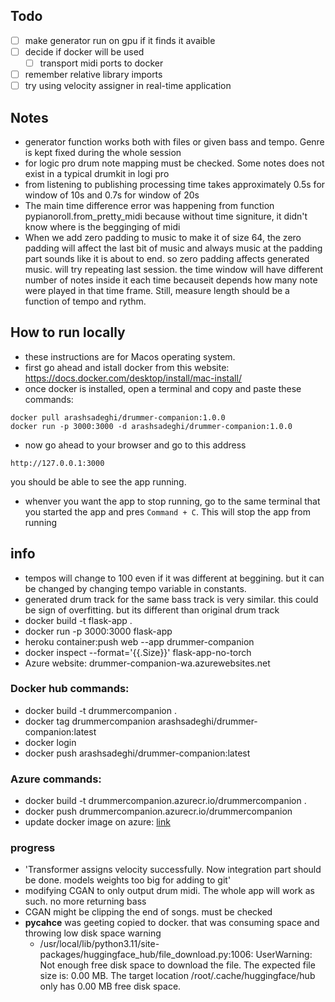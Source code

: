## Todo
- [ ] make generator run on gpu if it finds it avaible
- [ ] decide if docker will be used
    - [ ] transport midi ports to docker
- [ ] remember relative library imports
- [ ] try using velocity assigner in real-time application
## Notes
- generator function works both with files or given bass and tempo. Genre is kept fixed during the whole session
- for logic pro drum note mapping must be checked. Some notes does not exist in a typical drumkit in logi pro
- from listening to publishing processing time takes approximately 0.5s for window of 10s and 0.7s for window of 20s
- The main time difference error was happening from function pypianoroll.from_pretty_midi because without time signiture, it didn't know where is the begginging of midi
- When we add zero padding to music to make it of size 64, the zero padding will affect the last bit of music and always music at the padding part sounds like it is about to end.
    so zero padding affects generated music. will try repeating last session. the time window will have different number of notes inside it each time becauseit depends how many note
    were played in that time frame. Still, measure length should be a function of tempo and rythm.
## How to run locally
- these instructions are for Macos operating system.
- first go ahead and istall docker from this website: https://docs.docker.com/desktop/install/mac-install/
- once docker is installed, open a terminal and copy and paste these commands:
```
docker pull arashsadeghi/drummer-companion:1.0.0
docker run -p 3000:3000 -d arashsadeghi/drummer-companion:1.0.0
```
- now go ahead to your browser and go to this address
```
http://127.0.0.1:3000
```
you should be able to see the app running.
- whenver you want the app to stop running, go to the same terminal that you started the app and pres ```Command + C```. This will stop the app from running

## info
- tempos will change to 100 even if it was different at beggining. but it can be changed by changing tempo variable in constants. 
- generated drum track for the same bass track is very similar. this could be sign of overfitting. but its different than original drum track
- docker build -t flask-app .
- docker run -p 3000:3000 flask-app 
- heroku container:push web --app drummer-companion
- docker inspect --format='{{.Size}}' flask-app-no-torch
- Azure website: drummer-companion-wa.azurewebsites.net

### Docker hub commands:
-  docker build -t drummercompanion .  
-  docker tag drummercompanion arashsadeghi/drummer-companion:latest
- docker login   
- docker push arashsadeghi/drummer-companion:latest   

### Azure commands:
-  docker build -t drummercompanion.azurecr.io/drummercompanion  .
-  docker push drummercompanion.azurecr.io/drummercompanion
- update docker image on azure: [link](https://stackoverflow.com/questions/57241655/switch-docker-image-in-azure-appservice)
### progress
- 'Transformer assigns velocity successfully. Now integration part should be done. models weights too big for adding to git'
- modifying CGAN to only output drum midi. The whole app will work as such. no more returning bass
- CGAN might be clipping the end of songs. must be checked
- __pycahce__ was geeting copied to docker. that was consuming space and throwing low disk space warning
    - /usr/local/lib/python3.11/site-packages/huggingface_hub/file_download.py:1006: UserWarning: Not enough free disk space to download the file. The expected file size is: 0.00 MB. The target location /root/.cache/huggingface/hub only has 0.00 MB free disk space.


